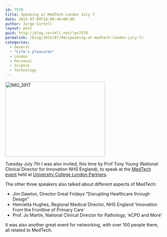```yaml
---
id: 7570
title: Speaking at MedTech London July 7
date: 2015-07-09T18:00:46+00:00
author: Jorge Cortell
layout: post
guid: http://blog.cortell.net/?p=7570
permalink: /blog/2015/07/09/speaking-at-medtech-london-july-7/
categories:
  - General
  - "Life's pleasures"
  - London
  - Personal
  - Science
  - Technology
---
```

<img class=" aligncenter" src="https://farm1.staticflickr.com/472/19553267075_deacdc4bdc_n.jpg" alt="IMG_3917" width="320" height="240" />

Tuesday July 7th I was also invited, this time by Prof Tony Young (National Clinical Director for Innovation NHS England), to speak at the <a href="http://www.meetup.com/Med-Tech-Campus/events/223254023/" target="_blank">MedTech event</a> held at <a href="http://www.uclpartners.com/" target="_blank">University College London Partners</a>.

The other three speakers also talked about different aspects of MedTech:

  * Jim Dawton, Director Great Fridays “Disrupting Healthcare through Design”
  * Henrietta Hughes, Regional Medical Director, NHS England ‘Innovation From the Frontline of Primary Care`
  * Prof. Jo Martin, National Clinical Director for Pathology, ‘eCPD and More’

It was also another great event for networking, with over 100 people there, all related to MedTech.